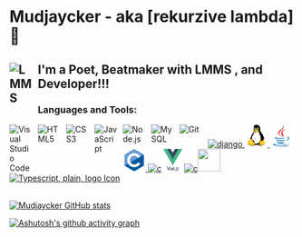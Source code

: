 # Mudjaycker - aka [rekurzive lambda] 👋

## I'm a Poet, Beatmaker with LMMS <img align="left" alt="LMMS" width="40" src="https://lmms.io/img/logo_sm.png" style="padding-right:10px; " /> , and Developer!!!

### Languages and Tools:

<a href="https://code.visualstudio.com/docs">
<img align="left" alt="Visual Studio Code" width="40" src="https://cdn.jsdelivr.net/gh/devicons/devicon/icons/vscode/vscode-original.svg" style="padding-right:10px; " />
</a>

<a href="https://developer.mozilla.org/en-US/docs/Web/HTML">
<img align="left" alt="HTML5" width="40" src="https://cdn.jsdelivr.net/gh/devicons/devicon/icons/html5/html5-original.svg" style="padding-right:10px; " />
</a>

<a href="https://developer.mozilla.org/en-US/docs/Web/CSS">
<img align="left" alt="CSS3" width="40" src="https://cdn.jsdelivr.net/gh/devicons/devicon/icons/css3/css3-original.svg" style="padding-right:10px; " />
</a>

<a href="https://developer.mozilla.org/en-US/docs/Web/JavaScript">
<img align="left" alt="JavaScript" width="40" src="https://cdn.jsdelivr.net/gh/devicons/devicon/icons/javascript/javascript-original.svg" style="padding-right:10px; " />
</a>

<a href="https://nodejs.org/docs/latest/api/">
<img align="left" alt="Node.js" width="40" src="https://cdn.jsdelivr.net/gh/devicons/devicon/icons/nodejs/nodejs-original.svg" style="padding-right:10px; " />
</a>

<a href="https://dev.mysql.com/doc/">
<img align="left" alt="MySQL" width="40" src="https://cdn.jsdelivr.net/gh/devicons/devicon/icons/mysql/mysql-original.svg" style="padding-right:10px; " />
</a>

<a href="https://git-scm.com/doc">
<img align="left" alt="Git" width="40" src="https://cdn.jsdelivr.net/gh/devicons/devicon/icons/git/git-original.svg" style="padding-right:10px; " />
</a><a href="https://www.djangoproject.com/"> <img src="https://static.djangoproject.com/img/logos/django-logo-negative.svg" alt="django" width="80" height="40"/>
<a href="https://www.linux.org/" target="_blank" rel="noreferrer"> <img src="https://raw.githubusercontent.com/devicons/devicon/master/icons/linux/linux-original.svg" alt="linux" width="40" height="40"/> </a><a href="https://www.java.com" target="_blank" rel="noreferrer"> <img src="https://raw.githubusercontent.com/devicons/devicon/master/icons/java/java-original.svg" alt="java" width="40" height="40"/></a><a href="https://www.cprogramming.com/" target="_blank" rel="noreferrer"><img src="https://raw.githubusercontent.com/devicons/devicon/master/icons/c/c-original.svg" alt="c" width="40" height="40"/> </a><a href="https://svelte.dev/" target="_blank" rel="noreferrer"><img src="https://svelte.dev/favicon.png" alt="c" width="40" height="40"/></a><a href="https://vuejs.org/" target="_blank" rel="noreferrer"><img src="https://raw.githubusercontent.com/devicons/devicon/master/icons/vuejs/vuejs-original-wordmark.svg" alt="vuejs" width="40" height="40"/><a href="https://www.python.org/" target="_blank" rel="noreferrer"><img src="https://www.python.org/static/favicon.ico" alt="c" width="40" height="40"/></a><a href="https://www.django-rest-framework.org/" target="_blank" rel="noreferrer"><img src="https://www.django-rest-framework.org/img/favicon.ico" alt="" width="40" height="40"/></a><a href="https://www.typescriptlang.org/"><img loading="lazy" src="https://cdn.icon-icons.com/icons2/2415/PNG/96/typescript_plain_logo_icon_146316.png" alt="Typescript, plain, logo Icon" width="40" height="40"> </a>

<br />
<br />

[![Mudjaycker GitHub stats](https://github-readme-stats.vercel.app/api/top-langs?username=mudjaycker&layout=donut-vertical&hide=html,css&langs_count=10)](https://github.com/mudjaycker)

[![Ashutosh's github activity graph](https://github-readme-activity-graph.vercel.app/graph?username=mudjaycker&area=true&hide_border=true&theme=github-compact)](https://github.com/ashutosh00710/github-readme-activity-graph)
